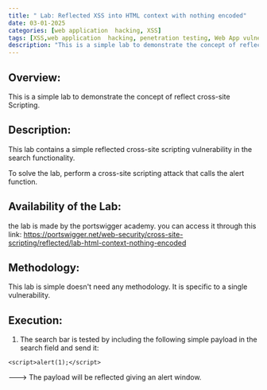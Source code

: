```yaml
---
title: " Lab: Reflected XSS into HTML context with nothing encoded"
date: 03-01-2025
categories: [web application  hacking, XSS]
tags: [XSS,web application  hacking, penetration testing, Web App vulnerabilities labs]
description: "This is a simple lab to demonstrate the concept of reflect cross-site Scripting. "
---
```




## Overview:
This is a simple lab to demonstrate the concept of reflect cross-site Scripting.


## Description:

This lab contains a simple reflected cross-site scripting vulnerability in the search functionality.

To solve the lab, perform a cross-site scripting attack that calls the alert function. 


## Availability of the Lab:
the lab is made by the portswigger academy. you can access it through this link:
https://portswigger.net/web-security/cross-site-scripting/reflected/lab-html-context-nothing-encoded


## Methodology:
This lab is simple doesn't need any methodology. It is specific to a single vulnerability. 


## Execution: 

1) The search bar is tested by including the following simple payload in the search field and send it: 

``` <script>alert(1);</script> ```


---> The payload will be reflected giving an alert window.